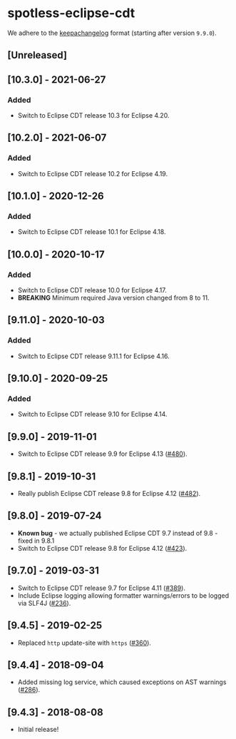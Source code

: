 # spotless-eclipse-cdt

We adhere to the [keepachangelog](https://keepachangelog.com/en/1.0.0/) format (starting after version `9.9.0`).

## [Unreleased]

## [10.3.0] - 2021-06-27
### Added
* Switch to Eclipse CDT release 10.3 for Eclipse 4.20.

## [10.2.0] - 2021-06-07
### Added
* Switch to Eclipse CDT release 10.2 for Eclipse 4.19.

## [10.1.0] - 2020-12-26
### Added
* Switch to Eclipse CDT release 10.1 for Eclipse 4.18.

## [10.0.0] - 2020-10-17
### Added
* Switch to Eclipse CDT release 10.0 for Eclipse 4.17.
* **BREAKING** Minimum required Java version changed from 8 to 11.

## [9.11.0] - 2020-10-03
### Added
* Switch to Eclipse CDT release 9.11.1 for Eclipse 4.16.

## [9.10.0] - 2020-09-25
### Added
* Switch to Eclipse CDT release 9.10 for Eclipse 4.14.

## [9.9.0] - 2019-11-01
* Switch to Eclipse CDT release 9.9 for Eclipse 4.13 ([#480](https://github.com/diffplug/spotless/issues/480)).

## [9.8.1] - 2019-10-31
* Really publish Eclipse CDT release 9.8 for Eclipse 4.12 ([#482](https://github.com/diffplug/spotless/pull/482)).

## [9.8.0] - 2019-07-24
* **Known bug** - we actually published Eclipse CDT 9.7 instead of 9.8 - fixed in 9.8.1
* Switch to Eclipse CDT release 9.8 for Eclipse 4.12 ([#423](https://github.com/diffplug/spotless/pull/423)).

## [9.7.0] - 2019-03-31
* Switch to Eclipse CDT release 9.7 for Eclipse 4.11 ([#389](https://github.com/diffplug/spotless/pull/389)).
* Include Eclipse logging allowing formatter warnings/errors to be logged via SLF4J ([#236](https://github.com/diffplug/spotless/issues/236)).

## [9.4.5] - 2019-02-25
* Replaced `http` update-site with `https` ([#360](https://github.com/diffplug/spotless/issues/360)).

## [9.4.4] - 2018-09-04
* Added missing log service, which caused exceptions on AST warnings ([#286](https://github.com/diffplug/spotless/pull/286)).

## [9.4.3] - 2018-08-08
* Initial release!
